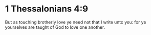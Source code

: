 # 1 Thessalonians 4:9

But as touching brotherly love ye need not that I write unto you: for ye yourselves are taught of God to love one another.
